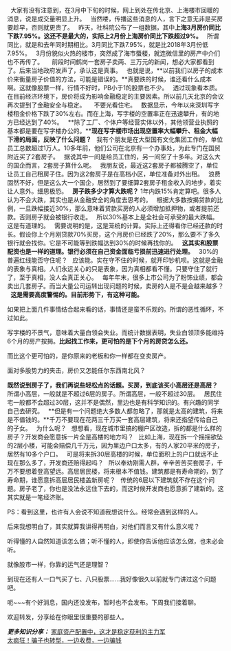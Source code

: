  
大家有没有注意到，在3月中下旬的时候，网上到处在传北京、上海楼市回暖的消息，说是成交量明显上升。
 
当然喽，传播这些消息的人，言下之意无非是买房要趁早，否则就更贵了。
 
昨天，社科院公布了一组数据，其中**上海3月房价同比下跌7.95%。这还不是最大的，实际上2月份上海房价同比下跌超过9%。**
 
所谓同比，就是和去年同时期相比。3月同比下跌7.95%，就是比2018年3月份低7.95%。
 
3月份貌似火热的楼市，突然成了海市蜃楼，就连微信里的房产中介们也不再传了。
 
 
前段时间鹤岗一套房子卖两、三万元的新闻，想必大家都看到了。后来当地政府发声了，承认这是真事。
 
也就是说，**以前我们以房子的成本价来衡量房子价值的方法，可能是错误的。**真要跌的时候，谁还看什么成本啊。这就像股票一样，行情不好时，PB小于1的股票也不少。
 
透过现象看本质。在目前经济环境下，房价将成为影响金融稳定的主要因素。所以前几天北京的会议再次提到了金融安全与稳定。
 
 
不要光看住宅。
 
数据显示，今年以来深圳写字楼租金价格下跌了30%左右。而在上海，写字楼的空置率正在迅速攀升，有的地方已经达到了40%。
 
**除了工厂、个体户等经营实体以外，其他领营业执照的基本都是要在写字楼办公的。****现在写字楼市场出现空置率大幅攀升、租金大幅下滑的局面，反映了什么问题？**
 
我有个朋友是在大型国有文化集团工作的，单位员工总数超过1万人。10多年前，他们公司在北京有一个办事处，为此专门在国贸附近买了2套房子。
 
据说其中一间是给员工住的，另一间空了十多年。对这么大的国企而言，2套房子算什么呢。
 
我朋友说，最近这2套房子都被腾空了，单位让员工自己租房子住。因为这2套房子是在高档小区，单位准备对外出租。
 
浪费固然不好，但是这么大一个国企，居然到了要细算2套房子租金收入的地步，着实让人意外。细思极恐。
 
**房子跌多少才算大跌呢？**
1年内跌15%肯定算吧。很多人认为不会大跌，其实也是从金融安全的角度去思考的。
 
根据大多数按揭贷款的比例，一旦跌幅接近30%，那么意味着贷款买房的人必须增加抵押物，或者提前还款。否则房子就会被银行收走。
 
所以30%基本上是全社会可承受的最大跌幅。这是有道理的。
 
需要说明的是，这是笼统的计算。实际上还得看你已经还款的时长。假设你上个月刚贷款70%买房，这个月房价已经跌了20%，那么要不了多久银行就会找你。它是不可能等到跌幅达到30%的时候再找你的。
 
**这其实和股票配资也是一样的道理。银行必须在自己资金面临亏损前迅速进行处理。**
 
30%的普遍红线能否守住呢？
 
应该能。实在守不住的时候，就开印钞机呗。这就是金融的表象与真相。人们永远关心的只是表象，因为真相都看不懂。只要守住了就行了，至于真相，没人会真正关心。
 
每年年末，很多上市公司为了粉饰业绩，都会卖出几套房子。而当大量公司运转出现问题的时候，卖房的人是不是会越来越多？
 
**这是需要高度警惕的。目前形势下，有这种可能。**
  
如果把上面几件事情结合起来看的话，事情还是蛮不乐观的。所谓的恶性循环，不过如此。
  
写字楼的不景气，意味着大量白领会失业。而统计数据表明，失业白领顶多能维持6个月的房产按揭。**比起找工作来，更可怕的是下个月的房贷怎么还。**
  
而比这个更可怕的，是你原来的老板和你一样都在变卖房产。
  
面对多股势力的夹击，房价又怎能任尔东西南北风？
  
**既然说到房子了，我们再说些轻松点的话题。买房，到底该买小高层还是高层？**
 
所谓小高层，一般就是不超过6层的房子。所谓高层，一般不超过30层。
 
居民住宅一般都不会超过30层，这并不是偶然，里边也是有科学知识的。有兴趣的同学自己去研究。
 
**但是有一个问题绝大多数人都忽略了，那就是太高的建筑，将来是不值钱的。**千万不要现在花两三千万买一套高层建筑，将来还指望传给自己的子女。
 
为什么呢？
 
想想看，现在城市里搞的棚户区改造，拆的都是什么样的房子？开发商会愿意拆一片全是高楼的地方吗？
 
比如上海，现在拆一个摇摇欲坠的2层小楼，可能会赔偿几千万元，因为里边户口太多，有的人家20平米的房子，居然有10多个户口。
 
可是将来拆30层高楼的时候，单位面积上的户口就远不止现在那么多了，开发商还赔得起吗？
 
所以奉劝刚需人群，辛辛苦苦买套房子，千万不要想着登高望远。高层居民楼，将来根本不值钱。建筑都是有寿命期的，到了寿命期，谁愿意拆高层居民楼盖新房呢？
 
传统的6层以下建筑就不存在这个问题。房子老了，你也是没法永远住下去的，而这时候开发商也愿意拆了建新的。这其实就是一笔经济账。
  
PS：看到这里，也许有人会说不知道我想说什么。经常会遇到这样的人。
  
后来我想明白了，其实就算我讲得再明白，对他们而言又有什么意义呢？
  
听得懂的人自然知道该怎么做；听不懂的人，即使你告诉他应该怎么做，也未必会听。
  
就像股市一样，你靠的运气还是理智？
  
到现在还有人一口气买了七、八只股票......我好像很久以前就专门讲过这个问题吧。
  
呃~~~有个好消息，国内还没发布，暂时也不会发布。下周我们接着聊。
  
欢迎转发，分享给在你眼里很重要的那些人。
  
***更多知识分享：***
[家庭资产配置中，这才是稳定获利的主力军][Link 1]  
[太疯狂！骗子也转型，一边收费，一边骗钱][Link 2]  

[Link 1]: http://mp.weixin.qq.com/s?__biz=MzU0NTkyOTAzMw==&mid=2247486234&idx=1&sn=385f7cc57ee8cbdb1db9937d69c5581f&chksm=fb64293ccc13a02a1b260905d9009fb697cfeaa28b15f21979db85fece12a8201e92aa27664c&scene=21#wechat_redirect
[Link 2]: http://mp.weixin.qq.com/s?__biz=MzU0NTkyOTAzMw==&mid=2247486233&idx=1&sn=297c6fe289af1d2cdb758b2ad0299394&chksm=fb64293fcc13a0290f2e89b6d20ed94c456fe22d6e733bec1d727cc7af1d78a3da5d4824a7e2&scene=21#wechat_redirect